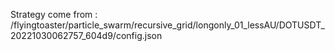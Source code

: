 Strategy come from : /flyingtoaster/particle_swarm/recursive_grid/longonly_01_lessAU/DOTUSDT_20221030062757_604d9/config.json